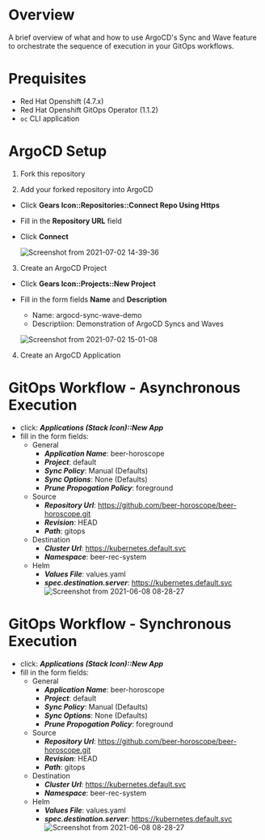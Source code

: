 # Overview

A brief overview of what and how to use ArgoCD's Sync and Wave feature to orchestrate the sequence of execution in your GitOps workflows. 

# Prequisites

- Red Hat Openshift (4.7.x)
- Red Hat Openshift GitOps Operator (1.1.2)
- `oc` CLI application

# ArgoCD Setup

1. Fork this repository

2. Add your forked repository into ArgoCD
- Click **Gears Icon::Repositories::Connect Repo Using Https**
- Fill in the **Repository URL** field
- Click **Connect**

    ![Screenshot from 2021-07-02 14-39-36](https://user-images.githubusercontent.com/61749/124321491-6775d780-db43-11eb-95b3-258420bb7e56.png)

3. Create an ArgoCD Project
- Click **Gears Icon::Projects::New Project**
- Fill in the form fields **Name** and **Description**
    - Name: argocd-sync-wave-demo
    - Descriptiion: Demonstration of ArgoCD Syncs and Waves

    ![Screenshot from 2021-07-02 15-01-08](https://user-images.githubusercontent.com/61749/124323124-62feee00-db46-11eb-9145-5025c371d297.png)

4. Create an ArgoCD Application

# GitOps Workflow - Asynchronous Execution

- click: ***Applications (Stack Icon)::New App***
- fill in the form fields:
    - General 
        - ***Application Name***: beer-horoscope
        - ***Project***: default
        - ***Sync Policy***: Manual (Defaults)
        - ***Sync Options***: None (Defaults)
        - ***Prune Propogation Policy***: foreground
    - Source
        - ***Repository Url***: https://github.com/beer-horoscope/beer-horoscope.git
        - ***Revision***: HEAD
        - ***Path***: gitops
    - Destination
        - ***Cluster Url***: https://kubernetes.default.svc
        - ***Namespace***: beer-rec-system
    - Helm
        - ***Values File***: values.yaml
        - ***spec.destination.server***: https://kubernetes.default.svc
![Screenshot from 2021-06-08 08-28-27](https://user-images.githubusercontent.com/61749/121194029-f7ba4880-c833-11eb-8438-5be1f712fc83.png)

# GitOps Workflow - Synchronous Execution

- click: ***Applications (Stack Icon)::New App***
- fill in the form fields:
    - General 
        - ***Application Name***: beer-horoscope
        - ***Project***: default
        - ***Sync Policy***: Manual (Defaults)
        - ***Sync Options***: None (Defaults)
        - ***Prune Propogation Policy***: foreground
    - Source
        - ***Repository Url***: https://github.com/beer-horoscope/beer-horoscope.git
        - ***Revision***: HEAD
        - ***Path***: gitops
    - Destination
        - ***Cluster Url***: https://kubernetes.default.svc
        - ***Namespace***: beer-rec-system
    - Helm
        - ***Values File***: values.yaml
        - ***spec.destination.server***: https://kubernetes.default.svc
![Screenshot from 2021-06-08 08-28-27](https://user-images.githubusercontent.com/61749/121194029-f7ba4880-c833-11eb-8438-5be1f712fc83.png)
